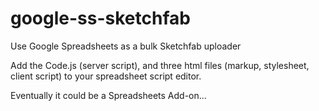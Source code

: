 # google-ss-sketchfab
Use Google Spreadsheets as a bulk Sketchfab uploader

Add the Code.js (server script), and three html files (markup, stylesheet, client script) to your spreadsheet script editor.

Eventually it could be a Spreadsheets Add-on...